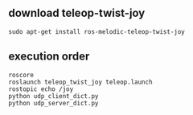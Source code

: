 ## download teleop-twist-joy
    sudo apt-get install ros-melodic-teleop-twist-joy
## execution order
    roscore   
    roslaunch teleop_twist_joy teleop.launch
    rostopic echo /joy
    python udp_client_dict.py
    python udp_server_dict.py
